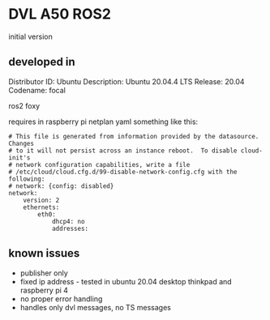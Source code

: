 # DVL A50 ROS2

initial version

## developed in

Distributor ID: Ubuntu
Description:    Ubuntu 20.04.4 LTS
Release:        20.04
Codename:       focal

ros2 foxy

requires in raspberry pi netplan yaml something like this:
```
# This file is generated from information provided by the datasource.  Changes
# to it will not persist across an instance reboot.  To disable cloud-init's
# network configuration capabilities, write a file
# /etc/cloud/cloud.cfg.d/99-disable-network-config.cfg with the following:
# network: {config: disabled}
network:
    version: 2
    ethernets:
        eth0:
            dhcp4: no
            addresses:
```
## known issues

- publisher only
- fixed ip address - tested in ubuntu 20.04 desktop thinkpad and raspberry pi 4 
- no proper error handling
- handles only dvl messages, no TS messages